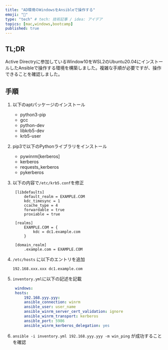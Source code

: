 ```yaml
---
title: "AD環境のWindowsをAnsibleで操作する"
emoji: "💭"
type: "tech" # tech: 技術記事 / idea: アイデア
topics: [mac,windows,bootcamp]
published: true
---
```


## TL;DR

Active Directryに参加しているWindow10をWSL2のUbuntu20.04にインストールしたAnsibleで操作する環境を構築しました。複雑な手順が必要ですが、操作できることを確認しました。

## 手順

1. 以下のaptパッケージのインストール
   * python3-pip
   * gcc
   * python-dev
   * libkrb5-dev
   * krb5-user
1. pip3で以下のPythonライブラリをインストール
   * pywinrm\[kerberos\]
   * kerberos
   * requests_kerberos
   * pykerberos
1. 以下の内容で`/etc/krb5.conf`を修正

   ```text
    [libdefaults]
        default_realm = EXAMPLE.COM
        kdc_timesync = 1
        ccache_type = 4
        forwardable = true
        proxiable = true

    [realms]
        EXAMPLE.COM = {
            kdc = dc1.example.com
        }

    [domain_realm]
        .example.com = EXAMPLE.COM
   ```

1. `/etc/hosts` に以下のエントリを追加

   ```text
   192.168.xxx.xxx dc1.example.com
   ```

1. `inventory.yml`に以下の記述を記載

   ```yaml
    windows:
    hosts:
        192.168.yyy.yyy:
        ansible_connection: winrm
        ansible_user: user_name
        ansible_winrm_server_cert_validation: ignore
        ansible_winrm_transport: kerberos
        ansible_port: 5986
        ansible_winrm_kerberos_delegation: yes
   ```

1. `ansible -i inventory.yml 192.168.yyy.yyy -m win_ping` が成功することを確認
